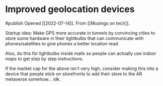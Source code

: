 # Improved geolocation devices
#publish
Opened [[2022-07-14]]. From [[Musings on tech]].

Startup idea: Make GPS more accurate in tunnels by convincing cities to store some hardware in their lightbulbs that can communicate with phones/satellites to give phones a better location read.

Also, do this for lightbulbs inside malls so people can actually use indoor maps to get step by step instructions.

If the market cap for the above isn't very high, consider making this into a device that people stick on storefronts to add their store to the AR metaverse somehow... idk.
